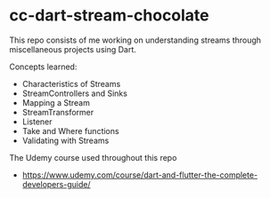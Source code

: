 # cc-dart-stream-chocolate
This repo consists of me working on understanding streams through miscellaneous projects using Dart.

Concepts learned:

- Characteristics of Streams
- StreamControllers and Sinks
- Mapping a Stream
- StreamTransformer
- Listener
- Take and Where functions
- Validating with Streams

The Udemy course used throughout this repo

- https://www.udemy.com/course/dart-and-flutter-the-complete-developers-guide/
